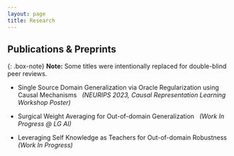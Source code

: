 ```yaml
---
layout: page
title: Research
---
```

## Publications & Preprints

{: .box-note}
**Note:** Some titles were intentionally replaced for double-blind peer reviews.


- Single Source Domain Generalization via Oracle Regularization using Causal Mechanisms &nbsp; *(NEURIPS 2023, Causal Representation Learning Workshop Poster)* 

- Surgical Weight Averaging for Out-of-domain Generalization  &nbsp; *(Work In Progress @ LG AI)* 

- Leveraging Self Knowledge as Teachers for Out-of-domain Robustness &nbsp; *(Work In Progress)* 
